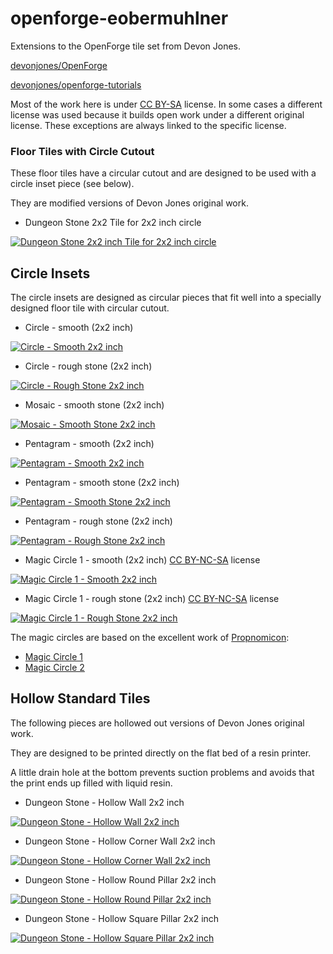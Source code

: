 # openforge-eobermuhlner

Extensions to the OpenForge tile set from Devon Jones.

[devonjones/OpenForge](https://github.com/devonjones/OpenForge)

[devonjones/openforge-tutorials](https://github.com/devonjones/openforge-tutorials)

Most of the work here is under [CC BY-SA](https://creativecommons.org/licenses/by-sa/4.0/) license.
In some cases a different license was used because it builds open work under a different original license.
These exceptions are always linked to the specific license. 

### Floor Tiles with Circle Cutout

These floor tiles have a circular cutout and are designed to be used with a circle inset piece (see below).

They are modified versions of Devon Jones original work.

- Dungeon Stone 2x2 Tile for 2x2 inch circle

[![Dungeon Stone 2x2 inch Tile for 2x2 inch circle](floor-circle-cutouts/images/dungeon_stone.circle_cutout.floor.inch.2x2.stl.png)](floor-circle-cutouts/stl/dungeon_stone.circle_cutout.floor.inch.2x2.stl)


## Circle Insets

The circle insets are designed as circular pieces that fit well into a specially designed floor tile with circular cutout.

- Circle - smooth (2x2 inch)

[![Circle - Smooth 2x2 inch](circle-insets/images/circle_inset.circle_smooth.inch.2x2.stl.png)](circle-insets/stl/circle_inset.circle_smooth.inch.2x2.stl)

- Circle - rough stone (2x2 inch)

[![Circle - Rough Stone 2x2 inch](circle-insets/images/circle_inset.circle_rough_stone.inch.2x2.stl.png)](circle-insets/stl/circle_inset.circle_rough_stone.inch.2x2.stl)

- Mosaic - smooth stone (2x2 inch)

[![Mosaic - Smooth Stone 2x2 inch](circle-insets/images/circle_inset.circle_mosaic_smooth_stone.inch.2x2.stl.png)](circle-insets/stl/circle_inset.circle_mosaic_smooth_stone.inch.2x2.stl)

- Pentagram - smooth (2x2 inch)

[![Pentagram - Smooth 2x2 inch](circle-insets/images/circle_inset.circle_pentagram_smooth.inch.2x2.stl.png)](circle-insets/stl/circle_inset.circle_pentagram_smooth.inch.2x2.stl)

- Pentagram - smooth stone (2x2 inch)

[![Pentagram - Smooth Stone 2x2 inch](circle-insets/images/circle_inset.circle_pentagram_smooth_stone.inch.2x2.stl.png)](circle-insets/stl/circle_inset.circle_pentagram_smooth_stone.inch.2x2.stl)

- Pentagram - rough stone (2x2 inch)

[![Pentagram - Rough Stone 2x2 inch](circle-insets/images/circle_inset.circle_pentagram_rough_stone.inch.2x2.stl.png)](circle-insets/stl/circle_inset.circle_pentagram_rough_stone.inch.2x2.stl)

- Magic Circle 1 - smooth (2x2 inch) [CC BY-NC-SA](https://creativecommons.org/licenses/by-nc-sa/3.0/) license

[![Magic Circle 1 - Smooth 2x2 inch](circle-insets/images/circle_inset.circle_magic1_smooth.inch.2x2.stl.png)](circle-insets/stl/circle_inset.circle_magic1_smooth.inch.2x2.stl)

- Magic Circle 1 - rough stone (2x2 inch) [CC BY-NC-SA](https://creativecommons.org/licenses/by-nc-sa/3.0/) license

[![Magic Circle 1 - Rough Stone 2x2 inch](circle-insets/images/circle_inset.circle_magic1_rough_stone.inch.2x2.stl.png)](circle-insets/stl/circle_inset.circle_magic1_rough_stone.inch.2x2.stl)


The magic circles are based on the excellent work of [Propnomicon](http://propnomicon.blogspot.com/):
- [Magic Circle 1](http://propnomicon.blogspot.com/2016/09/magic-circle.html)
- [Magic Circle 2](http://propnomicon.blogspot.com/2014/02/magic-circle.html)


## Hollow Standard Tiles

The following pieces are hollowed out versions of Devon Jones original work.

They are designed to be printed directly on the flat bed of a resin printer.

A little drain hole at the bottom prevents suction problems and avoids that the print ends up filled with liquid resin.

- Dungeon Stone - Hollow Wall 2x2 inch

[![Dungeon Stone - Hollow Wall 2x2 inch](hollow-standard-tiles/images/dungeon_stone_wall.wall.inch.2x.hollow.stl.png)](hollow-standard-tiles/stl/dungeon_stone_wall.wall.inch.2x.hollow.stl)

- Dungeon Stone - Hollow Corner Wall 2x2 inch

[![Dungeon Stone - Hollow Corner Wall 2x2 inch](hollow-standard-tiles/images/dungeon_stone.corner.wall.inch.2x2.hollow.stl.png)](hollow-standard-tiles/stl/dungeon_stone.corner.wall.inch.2x2.hollow.stl)

- Dungeon Stone - Hollow Round Pillar 2x2 inch

[![Dungeon Stone - Hollow Round Pillar 2x2 inch](hollow-standard-tiles/images/dungeon_stone_full_pillar.inch.1x1.round.hollow.stl.png)](hollow-standard-tiles/stl/dungeon_stone_full_pillar.inch.1x1.round.hollow.stl)

- Dungeon Stone - Hollow Square Pillar 2x2 inch

[![Dungeon Stone - Hollow Square Pillar 2x2 inch](hollow-standard-tiles/images/dungeon_stone_full_pillar.inch.1x1.square.hollow.stl.png)](hollow-standard-tiles/stl/dungeon_stone_full_pillar.inch.1x1.square.hollow.stl)






